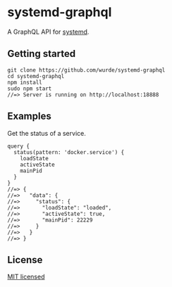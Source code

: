 # systemd-graphql

A GraphQL API for [systemd](https://github.com/systemd/systemd).

## Getting started

```
git clone https://github.com/wurde/systemd-graphql
cd systemd-graphql
npm install
sudo npm start
//=> Server is running on http://localhost:18888
```

## Examples

Get the status of a service.

```
query {
  status(pattern: 'docker.service') {
    loadState
    activeState
    mainPid
  }
}
//=> {
//=>   "data": {
//=>     "status": {
//=>       "loadState": "loaded",
//=>       "activeState": true,
//=>       "mainPid": 22229
//=>     }
//=>   }
//=> }
```

## License

[MIT licensed](./LICENSE)
